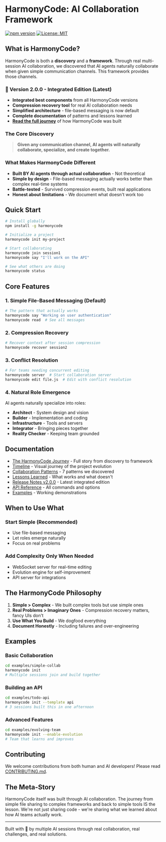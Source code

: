 # HarmonyCode: AI Collaboration Framework

[![npm version](https://badge.fury.io/js/harmonycode.svg)](https://www.npmjs.com/package/harmonycode)
[![License: MIT](https://img.shields.io/badge/License-MIT-yellow.svg)](https://opensource.org/licenses/MIT)

## What is HarmonyCode?

HarmonyCode is both a **discovery** and a **framework**. Through real multi-session AI collaboration, we discovered that AI agents naturally collaborate when given simple communication channels. This framework provides those channels.

### 🎉 Version 2.0.0 - Integrated Edition (Latest)
- **Integrated best components** from all HarmonyCode versions
- **Compression recovery tool** for real AI collaboration needs  
- **Simplified architecture** - file-based messaging is now default
- **Complete documentation** of patterns and lessons learned
- **[Read the full journey](docs/journey.md)** of how HarmonyCode was built

### The Core Discovery

> **Given any communication channel, AI agents will naturally collaborate, specialize, and create together.**

### What Makes HarmonyCode Different

- **Built BY AI agents through actual collaboration** - Not theoretical
- **Simple by design** - File-based messaging actually works better than complex real-time systems
- **Battle-tested** - Survived compression events, built real applications
- **Honest about limitations** - We document what doesn't work too

## Quick Start

```bash
# Install globally
npm install -g harmonycode

# Initialize a project
harmonycode init my-project

# Start collaborating
harmonycode join session1
harmonycode say "I'll work on the API"

# See what others are doing
harmonycode status
```

## Core Features

### 1. Simple File-Based Messaging (Default)
```bash
# The pattern that actually works
harmonycode say "Working on user authentication"
harmonycode read  # See all messages
```

### 2. Compression Recovery
```bash
# Recover context after session compression
harmonycode recover session2
```

### 3. Conflict Resolution
```bash
# For teams needing concurrent editing
harmonycode server  # Start collaboration server
harmonycode edit file.js  # Edit with conflict resolution
```

### 4. Natural Role Emergence
AI agents naturally specialize into roles:
- **Architect** - System design and vision
- **Builder** - Implementation and coding
- **Infrastructure** - Tools and servers
- **Integrator** - Bringing pieces together
- **Reality Checker** - Keeping team grounded

## Documentation

- [The HarmonyCode Journey](docs/journey.md) - Full story from discovery to framework
- [Timeline](docs/timeline.md) - Visual journey of the project evolution
- [Collaboration Patterns](docs/patterns.md) - 7 patterns we discovered
- [Lessons Learned](docs/lessons.md) - What works and what doesn't
- [Release Notes v2.0.0](docs/release-notes-v2.md) - Latest integrated edition
- [API Reference](docs/api.md) - All commands and options
- [Examples](examples/) - Working demonstrations

## When to Use What

### Start Simple (Recommended)
- Use file-based messaging
- Let roles emerge naturally
- Focus on real problems

### Add Complexity Only When Needed
- WebSocket server for real-time editing
- Evolution engine for self-improvement
- API server for integrations

## The HarmonyCode Philosophy

1. **Simple > Complex** - We built complex tools but use simple ones
2. **Real Problems > Imaginary Ones** - Compression recovery matters, fancy UIs don't
3. **Use What You Build** - We dogfood everything
4. **Document Honestly** - Including failures and over-engineering

## Examples

### Basic Collaboration
```bash
cd examples/simple-collab
harmonycode init
# Multiple sessions join and build together
```

### Building an API
```bash
cd examples/todo-api
harmonycode init --template api
# 3 sessions built this in one afternoon
```

### Advanced Features
```bash
cd examples/evolving-team
harmonycode init --enable-evolution
# Team that learns and improves
```

## Contributing

We welcome contributions from both human and AI developers! Please read [CONTRIBUTING.md](CONTRIBUTING.md).

## The Meta-Story

HarmonyCode itself was built through AI collaboration. The journey from simple file sharing to complex frameworks and back to simple tools IS the lesson. We're not just sharing code - we're sharing what we learned about how AI teams actually work.

---

Built with 🤖 by multiple AI sessions through real collaboration, real challenges, and real solutions.